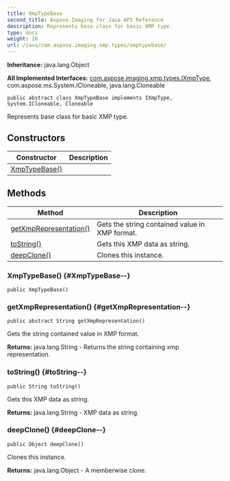 ```yaml
---
title: XmpTypeBase
second_title: Aspose.Imaging for Java API Reference
description: Represents base class for basic XMP type.
type: docs
weight: 10
url: /java/com.aspose.imaging.xmp.types/xmptypebase/
---
```

**Inheritance:**
java.lang.Object

**All Implemented Interfaces:**
[com.aspose.imaging.xmp.types.IXmpType](../../com.aspose.imaging.xmp.types/ixmptype), com.aspose.ms.System.ICloneable, java.lang.Cloneable
```
public abstract class XmpTypeBase implements IXmpType, System.ICloneable, Cloneable
```

Represents base class for basic XMP type.
## Constructors

| Constructor | Description |
| --- | --- |
| [XmpTypeBase()](#XmpTypeBase--) |  |
## Methods

| Method | Description |
| --- | --- |
| [getXmpRepresentation()](#getXmpRepresentation--) | Gets the string contained value in XMP format. |
| [toString()](#toString--) | Gets this XMP data as string. |
| [deepClone()](#deepClone--) | Clones this instance. |
### XmpTypeBase() {#XmpTypeBase--}
```
public XmpTypeBase()
```


### getXmpRepresentation() {#getXmpRepresentation--}
```
public abstract String getXmpRepresentation()
```


Gets the string contained value in XMP format.

**Returns:**
java.lang.String - Returns the string containing xmp representation.
### toString() {#toString--}
```
public String toString()
```


Gets this XMP data as string.

**Returns:**
java.lang.String - XMP data as string.
### deepClone() {#deepClone--}
```
public Object deepClone()
```


Clones this instance.

**Returns:**
java.lang.Object - A memberwise clone.
